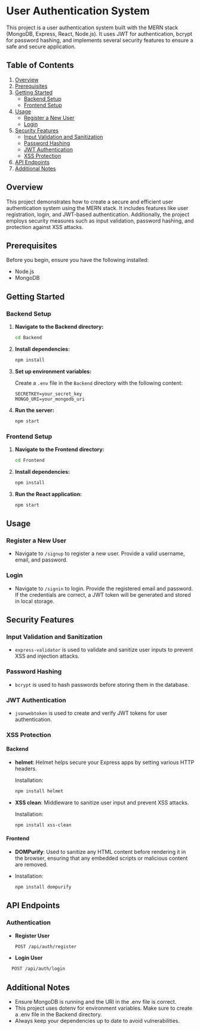 # User Authentication System

This project is a user authentication system built with the MERN stack (MongoDB, Express, React, Node.js). It uses JWT for authentication, bcrypt for password hashing, and implements several security features to ensure a safe and secure application.

## Table of Contents

1. [Overview](#overview)
2. [Prerequisites](#prerequisites)
3. [Getting Started](#getting-started)
   - [Backend Setup](#backend-setup)
   - [Frontend Setup](#frontend-setup)
4. [Usage](#usage)
   - [Register a New User](#register-a-new-user)
   - [Login](#login)
5. [Security Features](#security-features)
   - [Input Validation and Sanitization](#input-validation-and-sanitization)
   - [Password Hashing](#password-hashing)
   - [JWT Authentication](#jwt-authentication)
   - [XSS Protection](#xss-protection)
6. [API Endpoints](#api-endpoints)
7. [Additional Notes](#additional-notes)

## Overview

This project demonstrates how to create a secure and efficient user authentication system using the MERN stack. It includes features like user registration, login, and JWT-based authentication. Additionally, the project employs security measures such as input validation, password hashing, and protection against XSS attacks.

## Prerequisites

Before you begin, ensure you have the following installed:

- Node.js
- MongoDB

## Getting Started

### Backend Setup

1. **Navigate to the Backend directory:**

    ```bash
    cd Backend
    ```

2. **Install dependencies:**

    ```bash
    npm install
    ```

3. **Set up environment variables:**

    Create a `.env` file in the `Backend` directory with the following content:

    ```env
    SECRETKEY=your_secret_key
    MONGO_URI=your_mongodb_uri
    ```

4. **Run the server:**

    ```bash
    npm start
    ```

### Frontend Setup

1. **Navigate to the Frontend directory:**

    ```bash
    cd Frontend
    ```

2. **Install dependencies:**

    ```bash
    npm install
    ```

3. **Run the React application:**

    ```bash
    npm start
    ```

## Usage

### Register a New User

- Navigate to `/signup` to register a new user. Provide a valid username, email, and password.

### Login

- Navigate to `/signin` to login. Provide the registered email and password. If the credentials are correct, a JWT token will be generated and stored in local storage.

## Security Features

### Input Validation and Sanitization

- `express-validator` is used to validate and sanitize user inputs to prevent XSS and injection attacks.

### Password Hashing

- `bcrypt` is used to hash passwords before storing them in the database.

### JWT Authentication

- `jsonwebtoken` is used to create and verify JWT tokens for user authentication.

### XSS Protection

#### Backend

- **helmet**: Helmet helps secure your Express apps by setting various HTTP headers.

  Installation:

    ```bash
    npm install helmet
    ```
- **XSS clean**:  Middleware to sanitize user input and prevent XSS attacks.

  Installation:

  ```bash
  npm install xss-clean
  ```
#### Frontend

- **DOMPurify**:  Used to sanitize any HTML content before rendering it in the browser, ensuring that any embedded scripts or malicious content are removed.

-   Installation:

      ```bash
      npm install dompurify
      ```

## API Endpoints

### Authentication

- **Register User**

    ```bash
    POST /api/auth/register
   ```

-  **Login User**

  ```bash
    POST /api/auth/login
   ```

## Additional Notes

 - Ensure MongoDB is running and the URI in the .env file is correct.
 - This project uses dotenv for environment variables. Make sure to create a .env file in the Backend directory.
 - Always keep your dependencies up to date to avoid vulnerabilities.

